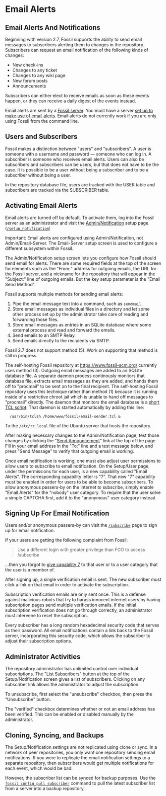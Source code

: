 Email Alerts
============

Email Alerts And Notifications
------------------------------

Beginning with version 2.7, Fossil supports the ability to send
email messages to subscribers alerting them to changes in the repository.
Subscribers can request an email notification of the following kinds
of changes:

  *  New check-ins
  *  Changes to any ticket
  *  Changes to any wiki page
  *  New forum posts
  *  Announcements

Subscribers can either elect to receive emails as soon as these events happen,
or they can receive a daily digest of the events instead.

Email alerts are sent by a [Fossil server](./server.wiki).  You must
have a server [set up to make use of email alerts](#setup).  Email
alerts do not currently work if you are only using Fossil from the
command line.

Users and Subscribers
---------------------

Fossil makes a distinction between "users" and "subscribers".  A
user is someone with a username and password — someone who can
log in.  A subscriber is someone who receives email alerts.  Users
can also be subscribers and subscribers can be users, but that does
not have to be the case.  It is possible to be a user without being
a subscriber and to be a subscriber without being a user.

In the repository database file, users are tracked with the USER table
and subscribers are tracked via the SUBSCRIBER table.

<a id="setup"></a>
Activating Email Alerts
-----------------------

Email alerts are turned off by default.  To activate them, log into
the Fossil server as an administrator and visit the 
[Admin/Notification](/setup_notification)
setup page. ([`/setup_notification`](/setup_notification))

Important:  Email alerts are configured using Admin/Notification, not
Admin/Email-Server.  The Email-Server setup screen is used to configure
a different subsystem within Fossil.

The Admin/Notification setup screen lets you configure how Fossil should
send email for alerts.  There are some required fields at the top of the
screen for elements such as the "From:" address for outgoing emails,
the URL for the Fossil server, and a nickname for the repository that
will appear in the "Subject:" line of outgoing emails.  But the key
setup parameter is the "Email Send Method".

Fossil supports multiple methods for sending email alerts:

  1.  Pipe the email message text into a command, such as `sendmail`.
  2.  Store email messages as individual files in a directory and let
      some other process set up by the administrator take care of
      reading and forwarding those files.
  3.  Store email messages as entries in an SQLite database where
      some external process and read and forward the emails.
  4.  Send emails to an SMTP Relay.
  5.  Send emails directly to the recipients via SMTP.

Fossil 2.7 does not support method (5). Work on supporting that method
is still in progress.

The self-hosting Fossil repository at <https://www.fossil-scm.org/> currently
uses method (3).  Outgoing email messages are added to an SQLite database
file.  A separate daemon process continously monitors that database file,
extracts email messages as they are added, and hands them off to 
"procmail" to be sent on to the final recipient.  The self-hosting
Fossil repository uses this technique rather than method (1) because
it is running inside of a restrictive chroot jail which is unable to
hand off messages to "procmail" directly.  The daemon that monitors the
email database is a [short TCL script](/file/tools/email-sender.tcl).
That daemon is started automatically by adding this line:

      /usr/bin/tclsh /home/www/fossil/email-sender.tcl &

To the `/etc/rc.local` file of the Ubuntu server that hosts the
repository.

After making necessary changes to the Admin/Notification page, test
those changes by clicking the "[Send Announcement](/announce)" link
at the top of the page.  Fill in your email address in the "To:"
line and a test message below, and press "Send Message" to verify that
outgoing email is working.

<a id="cap7"></a>
Once email notification is working, one must also adjust user permissions
to allow users to subscribe to email notification.  On the 
Setup/User page, under the permissions for each user, is a new capability
called "Email Alerts".  The corresponding capability letter is "7".
That new "7" capability must be enabled in order for
users to be able to become subscribers.  To allow anonymous passers-by
on the internet to subscribe, simply enable "Email Alerts" for the
"nobody" user category. To require that the user solve a simple CAPTCHA
first, add it to the "anonymous" user category instead.

Signing Up For Email Notification
---------------------------------

Users and/or anonymous passers-by can visit the 
[`/subscribe`](/subscribe) page to sign
up for email notification.

If your users are getting the following complaint from Fossil:

<blockquote>
  Use a different login with greater privilege than FOO to access
  /subscribe
</blockquote>

...then you forgot to [give capability 7](#cap7) to that user or to a
user category that the user is a member of.

After signing up, a single verification email
is sent.  The new subscriber must click a link on that email in order to
activate the subscription.

Subscription verification emails are only sent once.  This is a defense
against malicious robots that try to harass innocent internet users
by having subscription pages send multiple verification emails.
If the initial subscription verification does not go through correctly,
an administrator must intervene to reset the subscription.

Every subscriber has a long random hexadecimal security code that serves
as their password.  All email notifications contain a link back to the
Fossil server, incorporating this security code, which allows the 
subscriber to adjust their subscription options.

Administrator Activities
------------------------

The repository administrator has unlimited control over individual
subscriptions.  The "[List Subscribers](/subscribers)" button at the top
of the Setup/Notification screen gives a list of subscribers.  Clicking on
any subscriber link allows the administrator to adjust the subscription.

To unsubscribe, first select the "unsubscribe" checkbox, then press the
"Unsubscribe" button.

The "verified" checkbox determines whether or not an email address has
been verified.  This can be enabled or disabled manually by the
administrator.

Cloning, Syncing, and Backups
-----------------------------

The Setup/Notification settings are not replicated using clone or sync.
In a network of peer repositories, you only want one repository sending
email notifications.  If you were to replicate the email notification
settings to a separate repository, then subscribers would get multiple
notifications for each event, which would be bad.

However, the subscriber list can be synced for backup purposes.  Use the
[`fossil config pull subscriber`](/help?cmd=configuration) command to
pull the latest subscriber list from a server into a backup repository.
